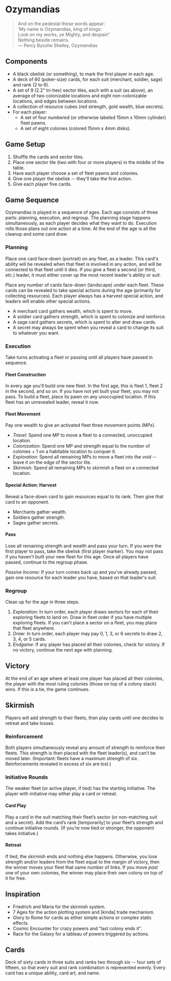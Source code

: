 # Ozymandias
> And on the pedestal these words appear:  
> ’My name is Ozymandias, king of kings:  
> Look on my works, ye Mighty, and despair!’  
> Nothing beside remains.  
> — Percy Bysshe Shelley, Ozymandias

## Components
* A black obelisk (or something), to mark the first player in each age.
* A deck of 60 (poker-size) cards, for each suit (merchant, soldier, sage) and rank (2 to 6).
* A set of 9 (2.2” tri-hex) sector tiles, each with a suit (as above), an average of two colonizable locations and eight non-colonizable locations, and edges between locations.
* A collection of resource cubes (red strength, gold wealth, blue secrets).
* For each player:
  * A set of four numbered (or otherwise labeled 15mm x 10mm cylinder) fleet pawns.
  * A set of eight colonies (colored 15mm x 4mm disks).

## Game Setup
1. Shuffle the cards and sector tiles.
2. Place one sector tile (two with four or more players) in the middle of the table.
3. Have each player choose a set of fleet pawns and colonies.
4. Give one player the obelisk -- they’ll take the first action.
5. Give each player five cards.

## Game Sequence
Ozymandias is played in a sequence of ages.  Each age consists of three parts: planning, execution, and regroup.  The planning stage happens simultaneously, as each player decides what they want to do.  Execution rolls those plans out one action at a time.  At the end of the age is all the cleanup and some card draw.

### Planning
Place one card face-down (portrait) on any fleet, as a leader.  This card's ability will be revealed when that fleet is involved in any action, and will be connected to that fleet until it dies.  If you give a fleet a second (or third, etc.) leader, it must either cover up the most recent leader's ability or suit.

Place any number of cards face-down (landscape) under each fleet.  These cards can be revealed to take special actions during the age (primarily for collecting resources).  Each player always has a harvest special action, and leaders will enable other special actions.

* A merchant card gathers wealth, which is spent to move.
* A soldier card gathers strength, which is spent to colonize and reinforce.
* A sage card gathers secrets, which is spent to alter and draw cards.
* A secret may always be spent when you reveal a card to change its suit to whatever you want.

### Execution
Take turns activating a fleet or passing until all players have passed in sequence.

#### Fleet Construction
In every age you'll build one new fleet.  In the first age, this is fleet 1, fleet 2 in the second, and so on.  If you have not yet built your fleet, you may not pass.  To build a fleet, place its pawn on any unoccupied location.  If this fleet has an unrevealed leader, reveal it now.

#### Fleet Movement
Pay one wealth to give an activated fleet three movement points (MPs).

* *Travel:* Spend one MP to move a fleet to a connected, unoccupied location.
* *Colonization:* Spend one MP and strength equal to the number of colonies + 1 on a habitable location to conquer it.  
* *Exploration:* Spend all remaining MPs to move a fleet into the void -- leave it on the edge of the sector tile.
* *Skirmish:* Spend all remaining MPs to skirmish a fleet on a connected location.

#### Special Action: Harvest
Reveal a face-down card to gain resources equal to its rank.  Then give that card to an opponent.

 * Merchants gather wealth.
 * Soldiers gather strength.
 * Sages gather secrets.

#### Pass
Lose all remaining strength and wealth and pass your turn.  If you were the first player to pass, take the obelisk (first player marker).  You may not pass if you haven't built your new fleet for this age.  Once all players have passed, continue to the regroup phase.

*Passive Income:* If your turn comes back up and you've already passed, gain one resource for each leader you have, based on that leader's suit.

### Regroup
Clean up for the age in three steps.

1. *Exploration:* In turn order, each player draws sectors for each of their exploring fleets to land on.  Draw in fleet order if you have multiple exploring fleets.  If you can't place a sector on a fleet, you may place that fleet anywhere.
2. *Draw:* In turn order, each player may pay 0, 1, 3, or 6 secrets to draw 2, 3, 4, or 5 cards.
3. *Endgame:* If any player has placed all their colonies, check for victory.  If no victory, continue the next age with planning.

## Victory
At the end of an age where at least one player has placed all their colonies, the player with the most ruling colonies (those on top of a colony stack) wins. If this is a tie, the game continues.

## Skirmish
Players will add strength to their fleets, then play cards until one decides to retreat and take losses.

### Reinforcement
Both players simultaneously reveal any amount of strength to reinforce their fleets. This strength is then placed with the fleet leader(s), and can’t be moved later.  (Important: fleets have a maximum strength of six.  Reinforcements revealed in excess of six are lost.)

### Initiative Rounds
The weaker fleet (or active player, if tied) has the starting initiative.  The player with initiative may either play a card or retreat.

#### Card Play
Play a card in the suit matching their fleet’s sector (or non-matching suit and a secret). Add the card’s rank [temporarily] to your fleet’s strength and continue initiative rounds.  (If you’re now tied or stronger, the opponent takes initiative.)

#### Retreat
If tied, the skirmish ends and nothing else happens.  Otherwise, you lose strength and/or leaders from the fleet equal to the margin of victory, then the winner moves your fleet that same number of links.  If you move _past_ one of your own colonies, the winner may place their own colony on top of it for free.

## Inspiration
* Friedrich and Maria for the skirmish system.
* 7 Ages for the action plotting system and [kinda] trade mechanism.
* Glory to Rome for cards as either simple actions or complex static effects.
* Cosmic Encounter for crazy powers and “last colony ends it”.
* Race for the Galaxy for a tableau of powers triggered by actions.

## Cards
Deck of sixty cards in three suits and ranks two through six -- four sets of fifteen, so that every suit and rank combination is represented evenly.  Every card has a unique ability, card art, and name.
